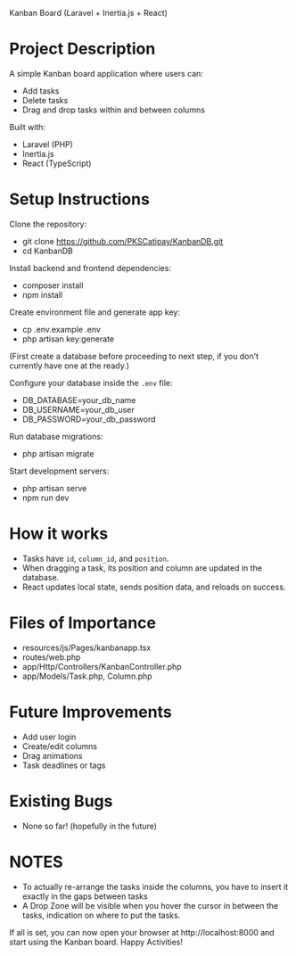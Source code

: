 
Kanban Board (Laravel + Inertia.js + React)

Project Description
==========================
A simple Kanban board application where users can:
- Add tasks
- Delete tasks
- Drag and drop tasks within and between columns

Built with:
- Laravel (PHP)
- Inertia.js
- React (TypeScript)

Setup Instructions
==========================

Clone the repository:
- git clone https://github.com/PKSCatipay/KanbanDB.git
- cd KanbanDB

Install backend and frontend dependencies:
- composer install
- npm install

Create environment file and generate app key:
- cp .env.example .env
- php artisan key:generate

(First create a database before proceeding to next step,
if you don't currently have one at the ready.)

Configure your database inside the `.env` file:
- DB_DATABASE=your_db_name
- DB_USERNAME=your_db_user
- DB_PASSWORD=your_db_password

Run database migrations:
- php artisan migrate

Start development servers:
- php artisan serve
- npm run dev

How it works
==========================
- Tasks have `id`, `column_id`, and `position`.
- When dragging a task, its position and column are updated in the database.
- React updates local state, sends position data, and reloads on success.

Files of Importance
==========================
- resources/js/Pages/kanbanapp.tsx
- routes/web.php
- app/Http/Controllers/KanbanController.php
- app/Models/Task.php, Column.php

Future Improvements
==========================
- Add user login
- Create/edit columns
- Drag animations
- Task deadlines or tags

Existing Bugs
==========================
- None so far! (hopefully in the future)

NOTES
==========================
- To actually re-arrange the tasks inside the columns, you have to insert it exactly in the gaps between tasks
- A Drop Zone will be visible when you hover the cursor in between the tasks, indication on where to put the tasks.

If all is set, you can now open your browser at http://localhost:8000 and start using the Kanban board.
Happy Activities!
